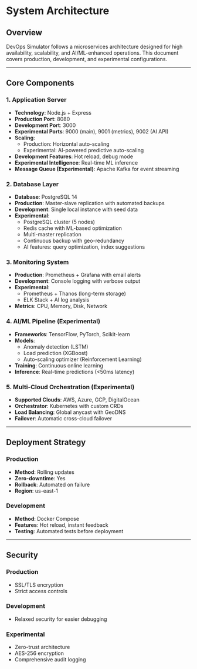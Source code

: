 # System Architecture

## Overview
DevOps Simulator follows a microservices architecture designed for high availability, scalability, and AI/ML-enhanced operations. This document covers production, development, and experimental configurations.

---

## Core Components

### 1. Application Server
- **Technology**: Node.js + Express  
- **Production Port**: 8080  
- **Development Port**: 3000  
- **Experimental Ports**: 9000 (main), 9001 (metrics), 9002 (AI API)  
- **Scaling**:
  - Production: Horizontal auto-scaling  
  - Experimental: AI-powered predictive auto-scaling  
- **Development Features**: Hot reload, debug mode  
- **Experimental Intelligence**: Real-time ML inference  
- **Message Queue (Experimental)**: Apache Kafka for event streaming  

### 2. Database Layer
- **Database**: PostgreSQL 14  
- **Production**: Master-slave replication with automated backups  
- **Development**: Single local instance with seed data  
- **Experimental**:
  - PostgreSQL cluster (5 nodes)  
  - Redis cache with ML-based optimization  
  - Multi-master replication  
  - Continuous backup with geo-redundancy  
  - AI features: query optimization, index suggestions  

### 3. Monitoring System
- **Production**: Prometheus + Grafana with email alerts  
- **Development**: Console logging with verbose output  
- **Experimental**:
  - Prometheus + Thanos (long-term storage)  
  - ELK Stack + AI log analysis  
- **Metrics**: CPU, Memory, Disk, Network  

### 4. AI/ML Pipeline (Experimental)
- **Frameworks**: TensorFlow, PyTorch, Scikit-learn  
- **Models**:
  - Anomaly detection (LSTM)  
  - Load prediction (XGBoost)  
  - Auto-scaling optimizer (Reinforcement Learning)  
- **Training**: Continuous online learning  
- **Inference**: Real-time predictions (<50ms latency)  

### 5. Multi-Cloud Orchestration (Experimental)
- **Supported Clouds**: AWS, Azure, GCP, DigitalOcean  
- **Orchestrator**: Kubernetes with custom CRDs  
- **Load Balancing**: Global anycast with GeoDNS  
- **Failover**: Automatic cross-cloud failover  

---

## Deployment Strategy

### Production
- **Method**: Rolling updates  
- **Zero-downtime**: Yes  
- **Rollback**: Automated on failure  
- **Region**: us-east-1  

### Development
- **Method**: Docker Compose  
- **Features**: Hot reload, instant feedback  
- **Testing**: Automated tests before deployment  

---

## Security

### Production
- SSL/TLS encryption  
- Strict access controls  

### Development
- Relaxed security for easier debugging  

### Experimental
- Zero-trust architecture  
- AES-256 encryption  
- Comprehensive audit logging  
